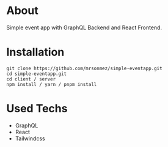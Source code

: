 # About

Simple event app with GraphQL Backend and React Frontend.

# Installation

```git
git clone https://github.com/mrsonmez/simple-eventapp.git
cd simple-eventapp.git
cd client / server
npm install / yarn / pnpm install
```

# Used Techs

- GraphQL
- React
- Tailwindcss
